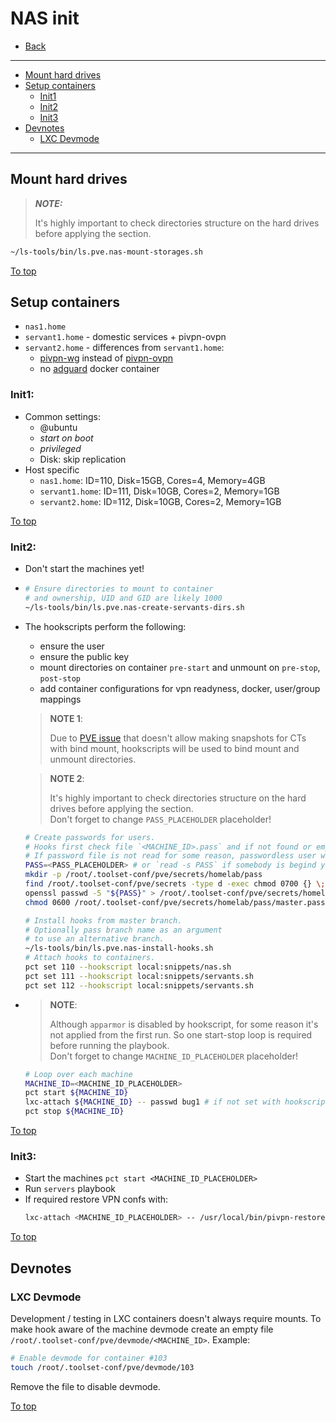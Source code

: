 # <a id="top"></a> NAS init

* [Back](readme.md)
---
* [Mount hard drives](#mount-hard-drives)
* [Setup containers](#setup-containers)
  * [Init1](#setup-containers-init1)
  * [Init2](#setup-containers-init2)
  * [Init3](#setup-containers-init3)
* [Devnotes](#devnotes)
  * [LXC Devmode](#devnotes-lxc-devmode)
---

## Mount hard drives

> **_NOTE:_**
>
> It's highly important to check directories structure on the hard drives before applying the section.  

```sh
~/ls-tools/bin/ls.pve.nas-mount-storages.sh
```

[To top]

## Setup containers

* `nas1.home`
* `servant1.home` - domestic services + pivpn-ovpn
* `servant2.home` - differences from `servant1.home`:
  * [pivpn-wg](https://docs.pivpn.io/wireguard/) instead of [pivpn-ovpn](https://docs.pivpn.io/openvpn/)
  * no [adguard](https://hub.docker.com/r/adguard/adguardhome) docker container

### <a id="setup-containers-init1"></a> Init1:
* Common settings:
  * @ubuntu
  * _start on boot_
  * _privileged_
  * Disk: skip replication
* Host specific
  * `nas1.home`: ID=110, Disk=15GB, Cores=4, Memory=4GB
  * `servant1.home`: ID=111, Disk=10GB, Cores=2, Memory=1GB
  * `servant2.home`: ID=112, Disk=10GB, Cores=2, Memory=1GB

[To top]

### <a id="setup-containers-init2"></a> Init2:

* Don't start the machines yet!
* ```sh
  # Ensure directories to mount to container
  # and ownership, UID and GID are likely 1000
  ~/ls-tools/bin/ls.pve.nas-create-servants-dirs.sh
  ```
* The hookscripts perform the following:
  * ensure the user
  * ensure the public key
  * mount directories on container `pre-start` and unmount on `pre-stop`, `post-stop`
  * add container configurations for vpn readyness, docker, user/group mappings

  > **NOTE 1**:
  >
  > Due to [PVE issue](https://bugzilla.proxmox.com/show_bug.cgi?id=1007) that doesn't allow making snapshots for CTs with bind mount, hookscripts will be used to bind mount and unmount directories.

  > **NOTE 2**:
  >
  > It's highly important to check directories structure on the hard drives before applying the section.  
  > Don't forget to change `PASS_PLACEHOLDER` placeholder!

  ```sh
  # Create passwords for users.
  # Hooks first check file `<MACHINE_ID>.pass` and if not found or empty tries `master.pass`.
  # If password file is not read for some reason, passwordless user will be created.
  PASS=<PASS_PLACEHOLDER> # or `read -s PASS` if somebody is begind you shoulder
  mkdir -p /root/.toolset-conf/pve/secrets/homelab/pass
  find /root/.toolset-conf/pve/secrets -type d -exec chmod 0700 {} \;
  openssl passwd -5 "${PASS}" > /root/.toolset-conf/pve/secrets/homelab/pass/master.pass
  chmod 0600 /root/.toolset-conf/pve/secrets/homelab/pass/master.pass
  ```

  ```sh
  # Install hooks from master branch.
  # Optionally pass branch name as an argument
  # to use an alternative branch.
  ~/ls-tools/bin/ls.pve.nas-install-hooks.sh
  # Attach hooks to containers.
  pct set 110 --hookscript local:snippets/nas.sh
  pct set 111 --hookscript local:snippets/servants.sh
  pct set 112 --hookscript local:snippets/servants.sh
  ```
* > **NOTE**:
  >
  > Although `apparmor` is disabled by hookscript, for some reason it's not applied from the first run. So one start-stop loop is required before running the playbook.  
  > Don't forget to change `MACHINE_ID_PLACEHOLDER` placeholder!
  ```sh
  # Loop over each machine
  MACHINE_ID=<MACHINE_ID_PLACEHOLDER>
  pct start ${MACHINE_ID}
  lxc-attach ${MACHINE_ID} -- passwd bug1 # if not set with hookscript
  pct stop ${MACHINE_ID}
  ```

[To top]

### <a id="setup-containers-init3"></a> Init3:
* Start the machines `pct start <MACHINE_ID_PLACEHOLDER>`
* Run `servers` playbook
* If required restore VPN confs with:
  ```sh
  lxc-attach <MACHINE_ID_PLACEHOLDER> -- /usr/local/bin/pivpn-restore.sh <GUEST_PATH_TO_BAK_PLACEHOLDER>
  ```

[To top]

## Devnotes

### <a id="devnotes-lxc-devmode"></a> LXC Devmode

Development / testing in LXC containers doesn't always require mounts. To make hook aware of the machine devmode create an empty file `/root/.toolset-conf/pve/devmode/<MACHINE_ID>`. Example:
```sh
# Enable devmode for container #103
touch /root/.toolset-conf/pve/devmode/103
```

Remove the file to disable devmode.

[To top]

[To top]: #top
